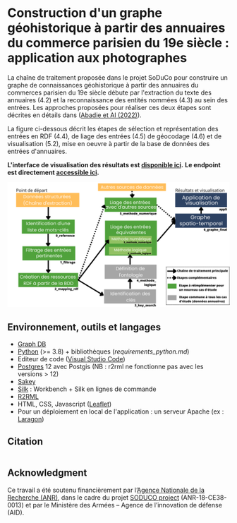 # Construction d'un graphe géohistorique à partir des annuaires du commerce parisien du 19e siècle : application aux photographes

La chaîne de traitement proposée dans le projet SoDuCo pour construire un graphe de connaissances géohistorique à partir des annuaires du commerces parisien du 19e siècle débute par l'extraction du texte des annuaires (4.2) et la reconnaissance des entités nommées (4.3) au sein des entrées. Les approches proposées pour réaliser ces deux étapes sont décrites en détails dans ([Abadie et Al (2022)](https://github.com/soduco/paper-ner-bench-das22)).

La figure ci-dessous décrit les étapes de sélection et représentation des entrées en RDF (4.4), de liage des entrées (4.5) de géocodage (4.6) et de visualisation (5.2), mise en oeuvre à partir de la base de données des entrées d'annuaires.

**L'interface de visualisation des résultats est [disponible ici](https://soduco.github.io/ic_2023_photographes_parisiens/).**
**Le endpoint est directement [accessible ici](https://dir.geohistoricaldata.org/).**

<img src="doc/images/pipeline.png" width="800" text-align="center"/>

## Environnement, outils et langages

* [Graph DB](https://graphdb.ontotext.com/)
* [Python](https://www.python.org/downloads/) (>= 3.8) + bibliothèques (*requirements_python.md*)
* Editeur de code ([Visual Studio Code](https://code.visualstudio.com/download))
* [Postgres](https://www.postgresql.org/download/) 12 avec Postgis (NB : r2rml ne fonctionne pas avec les versions > 12)
* [Sakey](https://lahdak.lri.fr/?q=content/sakey)
* [Silk](https://github.com/silk-framework/silk) : Workbench + Silk en lignes de commande
* [R2RML](https://github.com/nkons/r2rml-parser)
* HTML, CSS, Javascript ([Leaflet](https://leafletjs.com/))
* Pour un déploiement en local de l'application : un serveur Apache (ex : [Laragon](https://laragon.org/download/))

## Citation

```
```

## Acknowledgment

Ce travail a été soutenu financièrement par l’[Agence Nationale de la Recherche (ANR)](https://anr.fr/Projet-ANR-18-CE38-0013), dans le cadre du projet [SODUCO project](https://soduco.github.io/) (ANR-18-CE38-0013) et par le Ministère des Armées – Agence de l’innovation de défense (AID).